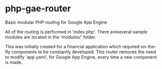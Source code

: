 # php-gae-router
Basic modular PHP routing for Google App Engine

All of the routing is performed in 'index.php'. There areseveral sample modules are located in the 'modules/' folder.

This was initially created for a financial application which required on-the-fly components to be constantly developed. This router removes the need to modify 'app.yaml', for Google App Engine, every time a new component is made.

